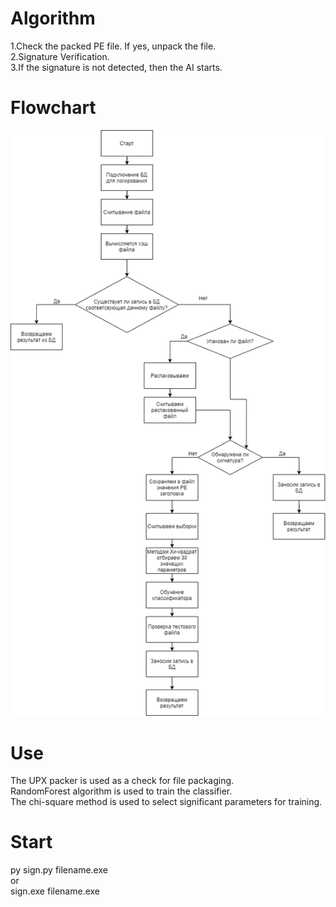 # Algorithm
1.Check the packed PE file. If yes, unpack the file.  
2.Signature Verification.  
3.If the signature is not detected, then the AI starts.  

# Flowchart
![alt text](block_shem.png "Algorithm")

# Use
The UPX packer is used as a check for file packaging.  
RandomForest algorithm is used to train the classifier.  
The chi-square method is used to select significant parameters for training.  

# Start
py sign.py filename.exe  
or  
sign.exe filename.exe  
